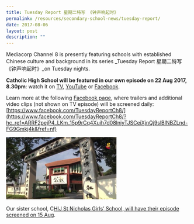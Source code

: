 ```yaml
---
title: Tuesday Report 星期二特写 《钟声响起时》
permalink: /resources/secondary-school-news/tuesday-report/
date: 2017-08-06
layout: post
description: ""
---
```

Mediacorp Channel 8 is presently featuring schools with established Chinese culture and background in its series _Tuesday Report 星期二特写 《钟声响起时》_on Tuesday nights.

**Catholic High School will be featured in our own episode on 22 Aug 2017, 8.30pm**: watch it on [TV](https://www.youtube.com/channel/UCUqUtr0w-K8W4AfpbHiYSaQ), [YouTube](https://www.youtube.com/channel/UCg2oUkn7f3aF2TzM2EfGcoA) or [Facebook](https://www.facebook.com/TuesdayReportCh8/).

Learn more at the following [Facebook page](https://www.facebook.com/TuesdayReportCh8/), where trailers and additional video clips (not shown on TV episode) will be screened daily:  
[https://www.facebook.com/TuesdayReportCh8/](https://www.facebook.com/TuesdayReportCh8/?hc_ref=ARRF2pejP4_LKm_15p9rCq4Xuih7d08lniyTJSCeiXjnQj9slBlNBZLnd-FG9Gmkj4k&fref=nf)

<img src="/images/sn26.png" style="width:60%">

Our sister school, C[HIJ St Nicholas Girls’ School, will have their episode screened on 15 Aug](http://www.channel8news.sg/news8/ca/tuesdayreport/episodes/20170815-tr-tx/3797422.html).